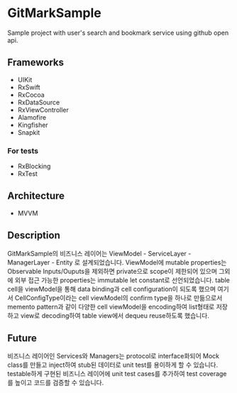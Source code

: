 # GitMarkSample
Sample project with user's search and bookmark service using github open api.

## Frameworks
- UIKit
- RxSwift
- RxCocoa
- RxDataSource
- RxViewController
- Alamofire
- Kingfisher
- Snapkit
### For tests
- RxBlocking
- RxTest

## Architecture
- MVVM

## Description
GitMarkSample의 비즈니스 레이어는 ViewModel - ServiceLayer - ManagerLayer - Entity 로 설계되었습니다.
ViewModel에 mutable properties는 Observable Inputs/Ouputs을 제외하면 private으로 scope이 제한되어 있으며 그외에 외부 접근 가능한 properties는 immutable let constant로 선언되었습니다. table cell을 viewModel을 통해 data binding과 cell configuration이 되도록 했으며 여기서 CellConfigType이라는 cell viewModel의 confirm type을 하나로 만듦으로서 memento pattern과 같이 다양한 cell viewModel을 encoding하여 list형태로 저장하고 view로 decoding하여 table view에서 dequeu reuse하도록 했습니다.

## Future
비즈니스 레이어인 Services와 Managers는 protocol로 interface화되어 Mock class를 만들고 inject하여 stub된 데이터로 unit test를 용이하게 할 수 있습니다. testable하게 구현된 비즈니스 레이어에 unit test cases를 추가하여 test coverage를 높이고 코드를 검증할 수 있습니다.
